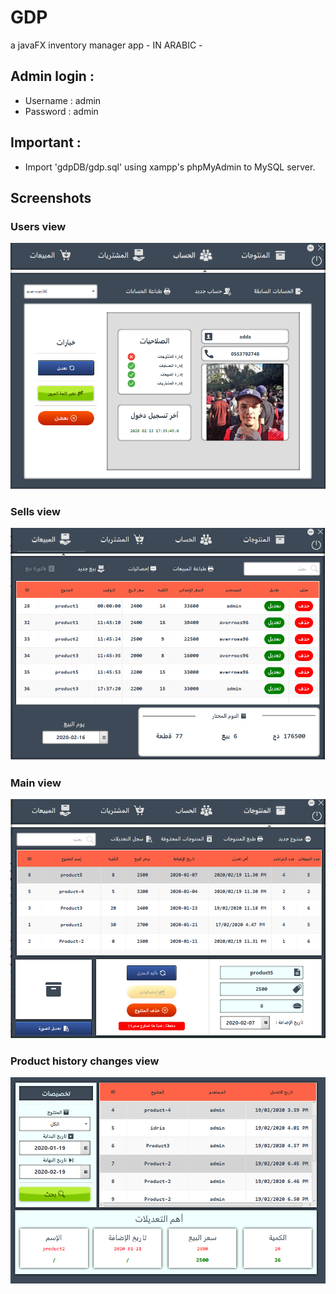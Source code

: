 # GDP
a javaFX inventory manager app - IN ARABIC -

## Admin login : 
  - Username : admin
  - Password : admin
  
## Important :
- Import 'gdpDB/gdp.sql' using xampp's phpMyAdmin to MySQL server.  

## Screenshots

### Users view
![](interfaces/users_interface.png)

### Sells view
![](interfaces/sells_interface.png)

### Main view
![](interfaces/GPD%20Interfaces.png)

### Product history changes view
![](interfaces/prodhist_view.png)

